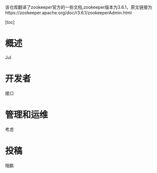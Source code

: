 该仓库翻译了zookeeper官方的一些文档,zookeeper版本为3.6.1，原文链接为https://zookeeper.apache.org/doc/r3.6.1/zookeeperAdmin.html

[toc]

# 概述
Jul
# 开发者
接口
# 管理和运维
考虑
# 投稿
哦鹏


